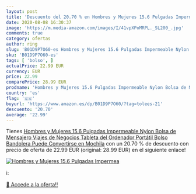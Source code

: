 ```yaml
---
layout: post
title: 'Descuento del 20.70 % en Hombres y Mujeres 15.6 Pulgadas Impermea'
date: 2020-08-08 16:30:37
image: 'https://m.media-amazon.com/images/I/41vpXPoMRPL._SL200_.jpg'
comments: true
category: ofertas
author: ring
slug: 'B01D9P7O60-es Hombres y Mujeres 15.6 Pulgadas Impermeable Nylon Bolsa de...'
sku: 'B01D9P7O60-es'
tags: [ 'bolso', ]
actualPrice: 22.99 EUR
currency: EUR
price: 22.99
comparePrice: 28.99 EUR
prodname: 'Hombres y Mujeres 15.6 Pulgadas Impermeable Nylon Bolsa de Mensajero Viajes de Negocios Tableta del Ordenador Portátil Bolso Bandolera Puede Convertirse en Mochila'
country: 'es'
flag: '🇪🇸'
buyurl: 'https://www.amazon.es/dp/B01D9P7O60/?tag=tolees-21'
descuento: '20.70'
average: '22.99'
---
```


Tienes [Hombres y Mujeres 15.6 Pulgadas Impermeable Nylon Bolsa de Mensajero Viajes de Negocios Tableta del Ordenador Portátil Bolso Bandolera Puede Convertirse en Mochila](https://www.amazon.es/dp/B01D9P7O60/?tag=tolees-21) con un 20.70 % de descuento con precio de oferta de 22.99 EUR (original: 28.99 EUR) en el siguiente enlace!

[![Hombres y Mujeres 15.6 Pulgadas Impermea](https://m.media-amazon.com/images/I/41vpXPoMRPL._SL200_.jpg)](https://www.amazon.es/dp/B01D9P7O60/?tag=tolees-21)

ℹ️:


[🛒 Accede a la oferta!!](https://www.amazon.es/dp/B01D9P7O60/?tag=tolees-21)
